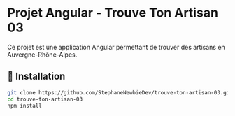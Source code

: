 # Projet Angular - Trouve Ton Artisan 03

Ce projet est une application Angular permettant de trouver des artisans en Auvergne-Rhône-Alpes.

## 🔧 Installation

```bash
git clone https://github.com/StephaneNewbieDev/trouve-ton-artisan-03.git
cd trouve-ton-artisan-03
npm install
